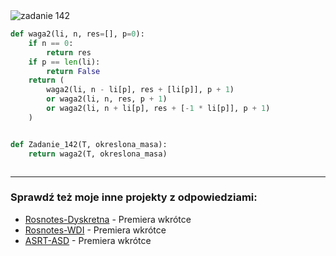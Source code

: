 <picture>
  <source srcset="../../srt/zbior_zadan/142.png" media="(prefers-color-scheme: light)">
  <source srcset="../../srt/zbior_zadan/black_142.png" media="(prefers-color-scheme: dark)">
  <img src="../../srt/zbior_zadan/black_142.png" alt="zadanie 142">
</picture>

```python
def waga2(li, n, res=[], p=0):
    if n == 0:
        return res
    if p == len(li):
        return False
    return (
        waga2(li, n - li[p], res + [li[p]], p + 1)
        or waga2(li, n, res, p + 1)
        or waga2(li, n + li[p], res + [-1 * li[p]], p + 1)
    )


def Zadanie_142(T, okreslona_masa):
    return waga2(T, okreslona_masa)



```

---
### Sprawdź też moje inne projekty z odpowiedziami:
- [Rosnotes-Dyskretna](https://github.com/kamilGie/Rosnotes-Dyskretna) - Premiera wkrótce
- [Rosnotes-WDI](https://github.com/kamilGie/Rosnotes-WDI) - Premiera wkrótce
- [ASRT-ASD](https://github.com/kamilGie/Rosnotes-Dyskretna) - Premiera wkrótce
